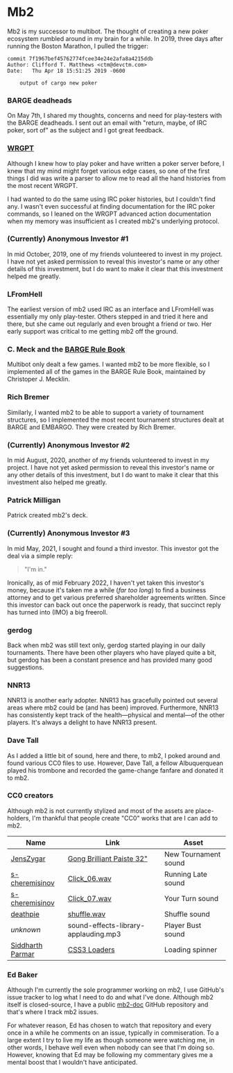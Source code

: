 # Mb2

Mb2 is my successor to multibot. The thought of creating a new poker ecosystem
rumbled around in my brain for a while. In 2019, three days after running
the Boston Marathon, I pulled the trigger:
```
commit 7f1967bef45762774fcee34e24e2afa8a4215ddb
Author: Clifford T. Matthews <ctm@devctm.com>
Date:   Thu Apr 18 15:51:25 2019 -0600

    output of cargo new poker
```

### BARGE deadheads

On May 7th, I shared my thoughts, concerns and need for play-testers
with the BARGE deadheads. I sent out an email with "return, maybe, of
IRC poker, sort of" as the subject and I got great feedback.

### [WRGPT](http://wrgpt.org/)

Although I knew how to play poker and have written a poker server
before, I knew that my mind might forget various edge cases, so one of
the first things I did was write a parser to allow me to read all the
hand histories from the most recent WRGPT.

I had wanted to do the same using IRC poker histories, but I couldn't
find any.  I wasn't even successful at finding documentation for the
IRC poker commands, so I leaned on the WRGPT advanced action documentation
when my memory was insufficient as I created mb2's underlying protocol.

### (Currently) Anonymous Investor #1

In mid October, 2019, one of my friends volunteered to invest in my
project.  I have not yet asked permission to reveal this investor's
name or any other details of this investment, but I do want to make it
clear that this investment helped me greatly.

### LFromHell

The earliest version of mb2 used IRC as an interface and LFromHell was
essentially my only play-tester.  Others stepped in and tried it here and
there, but she came out regularly and even brought a friend or two.  Her
early support was critical to me getting mb2 off the ground.

### C. Meck and the [BARGE Rule Book](https://www.ceemeck.org/BARGERuleBook2021/)

Multibot only dealt a few games. I wanted mb2 to be more flexible, so
I implemented all of the games in the BARGE Rule Book, maintained by
Christoper J. Mecklin.

### Rich Bremer

Similarly, I wanted mb2 to be able to support a variety of tournament
structures, so I implemented the most recent tournament structures
dealt at BARGE and EMBARGO. They were created by Rich Bremer.

### (Currently) Anonymous Investor #2

In mid August, 2020, another of my friends volunteered to invest in my
project.  I have not yet asked permission to reveal this investor's
name or any other details of this investment, but I do want to make it
clear that this investment also helped me greatly.

### Patrick Milligan

Patrick created mb2's deck.

### (Currently) Anonymous Investor #3

In mid May, 2021, I sought and found a third investor. This investor
got the deal via a simple reply:

> "I'm in."

Ironically, as of mid February 2022, I haven't yet taken this
investor's money, because it's taken me a while (_far too long_) to
find a business attorney and to get various preferred shareholder
agreements written.  Since this investor can back out once the
paperwork is ready, that succinct reply has turned into (IMO) a big
freeroll.

### gerdog

Back when mb2 was still text only, gerdog started playing in our daily
tournaments. There have been other players who have played quite a
bit, but gerdog has been a constant presence and has provided many
good suggestions.

### NNR13

NNR13 is another early adopter. NNR13 has gracefully pointed out
several areas where mb2 could be (and has been) improved.  Furthermore,
NNR13 has consistently kept track of the health&mdash;physical
and mental&mdash;of the other players. It's always a delight to have
NNR13 present.

### Dave Tall

As I added a little bit of sound, here and there, to mb2, I poked
around and found various CC0 files to use. However, Dave Tall, a
fellow Albuquerquean played his trombone and recorded the game-change
fanfare and donated it to mb2.

### CC0 creators

Although mb2 is not currently stylized and most of the assets are
place-holders, I'm thankful that people create "CC0" works that are I
can add to mb2.


|Name|Link|Asset|
|----|----|-----|
|[JensZygar](https://freesound.org/people/JensZygar/)|[Gong Brilliant Paiste 32"](https://freesound.org/people/JensZygar/sounds/486629/)|New Tournament sound|
|[s-cheremisinov](https://freesound.org/people/s-cheremisinov/)|[Click_06.wav](https://freesound.org/people/s-cheremisinov/sounds/401084/)|Running Late sound|
|[s-cheremisinov](https://freesound.org/people/s-cheremisinov/)|[Click_07.wav](https://freesound.org/people/s-cheremisinov/sounds/401085/)|Your Turn sound|
|[deathpie](https://freesound.org/people/deathpie/)|[shuffle.wav](https://freesound.org/people/deathpie/sounds/19245/)|Shuffle sound|
|_unknown_|sound-effects-library-applauding.mp3|Player Bust sound|
|[Siddharth Parmar](https://github.com/Siddharth11)|[CSS3 Loaders](https://codepen.io/Siddharth11/pen/xbGrpG)|Loading spinner|

### Ed Baker

Although I'm currently the sole programmer working on mb2, I use
GitHub's issue tracker to log what I need to do and what I've done.
Although mb2 itself is closed-source, I have a public
[mb2-doc](https://github.com/ctm/mb2-doc) GitHub repository and that's
where I track mb2 issues.

For whatever reason, Ed has chosen to watch that repository and every
once in a while he comments on an issue, typically in commiseration.
To a large extent I try to live my life as though someone were
watching me, in other words, I behave well even when nobody can see
that I'm doing so. However, knowing that Ed may be following my
commentary gives me a mental boost that I wouldn't have anticipated.
